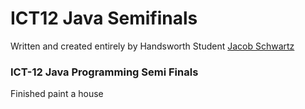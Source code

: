 # ICT12 Java Semifinals

Written and created entirely by Handsworth Student [Jacob Schwartz](https://jacob-schwartz.com)
### ICT-12 Java Programming Semi Finals

Finished paint a house
